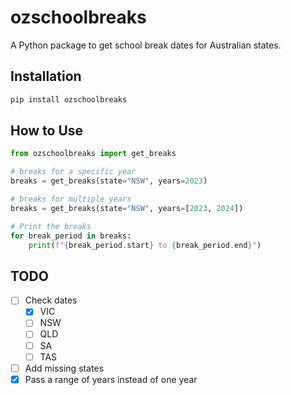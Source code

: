 # ozschoolbreaks

A Python package to get school break dates for Australian states.

## Installation
```bash
pip install ozschoolbreaks
```

## How to Use
```python
from ozschoolbreaks import get_breaks

# breaks for a specific year
breaks = get_breaks(state="NSW", years=2023)

# breaks for multiple years
breaks = get_breaks(state="NSW", years=[2023, 2024])

# Print the breaks
for break_period in breaks:
    print(f"{break_period.start} to {break_period.end}")
```

## TODO
- [ ] Check dates
    - [x] VIC
    - [ ] NSW
    - [ ] QLD
    - [ ] SA
    - [ ] TAS
- [ ] Add missing states
- [x] Pass a range of years instead of one year